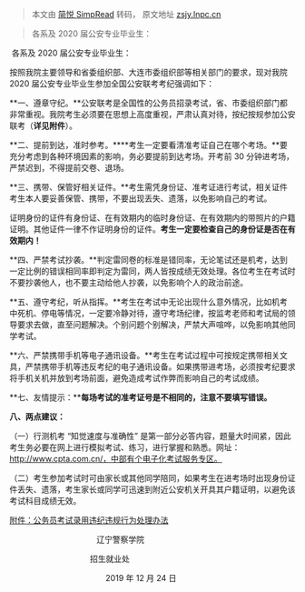> 本文由 [简悦 SimpRead](http://ksria.com/simpread/) 转码， 原文地址 [zsjy.lnpc.cn](http://zsjy.lnpc.cn/Info/3/79.html)

> 各系及 2020 届公安专业毕业生：

 各系及 2020 届公安专业毕业生：

按照我院主要领导和省委组织部、大连市委组织部等相关部门的要求，现对我院 2020 届公安专业毕业生参加全国公安联考考纪强调如下：

**一、遵章守纪。**公安联考是全国性的公务员招录考试，省、市委组织部门都非常重视。我院考生必须要在思想上高度重视，严肃认真对待，按纪按规参加公安联考（**详见附件**）。

**二、提前到达，准时参考。****考生一定要看清准考证自己在哪个考场。**要充分考虑到各种环境因素的影响，务必要提前到达考场。开考前 30 分钟进考场，严禁迟到，不得提前交卷、退场。

**三、携带、保管好相关证件。**考生需凭身份证、准考证进行考试，相关证件考生本人要妥善保管、携带，不要出现丢失、遗落，以免影响自己的考试。

证明身份的证件有身份证、在有效期内的临时身份证、在有效期内的带照片的户籍证明。其他证件一律不作证明身份的证件。**考生一定要检查自己的身份证是否在有效期内！**

**四、严禁考试抄袭。**判定雷同卷的标准是错同率，无论笔试还是机考，达到一定比例的错误相同率即判定为雷同，两人皆按成绩无效处理。各位考生在考试时不要抄袭他人，也不要主动给他人抄袭，以免影响个人的政治前途。

**五、遵守考纪，听从指挥。**考生在考试中无论出现什么意外情况，比如机考中死机、停电等情况，一定要冷静对待，遵守考场纪律，按监考老师和考试局的领导要求去做，直至问题解决。个别问题个别解决，严禁大声喧哗，以免影响其他同学考试。

**六、严禁携带手机等电子通讯设备。**考生在考试过程中可按规定携带相关文具，严禁携带手机等违反考纪的电子通讯设备。如果携带进考场，必须按考纪要求将手机关机并放到考场前面，避免造成考试作弊而影响自己的考试成绩。

**七、友情提示：****每场考试的准考证号是不相同的，注意不要填写错误。**

**八、两点建议：**

（一）行测机考 “知觉速度与准确性” 是第一部分必答内容，题量大时间紧，因此考生务必要在网上进行模拟考试、练习，进行掌握和熟悉。网址：http://www.cpta.com.cn/，中部有个电子化考试服务专区。

（二）考生参加考试时可由家长或其他同学陪同，如果考生在进考场时出现身份证件丢失、遗落，考生家长或同学可迅速到附近公安机关开具其户籍证明，以避免该考试科目成绩无效。

 [](http://img.lnpc.cn//2019122411173673499.doc) [附件：公务员考试录用违纪违规行为处理办法](http://img.lnpc.cn//2019122411173673499.doc)

                                       辽宁警察学院 

                                    招生就业处

                                           2019 年 12 月 24 日